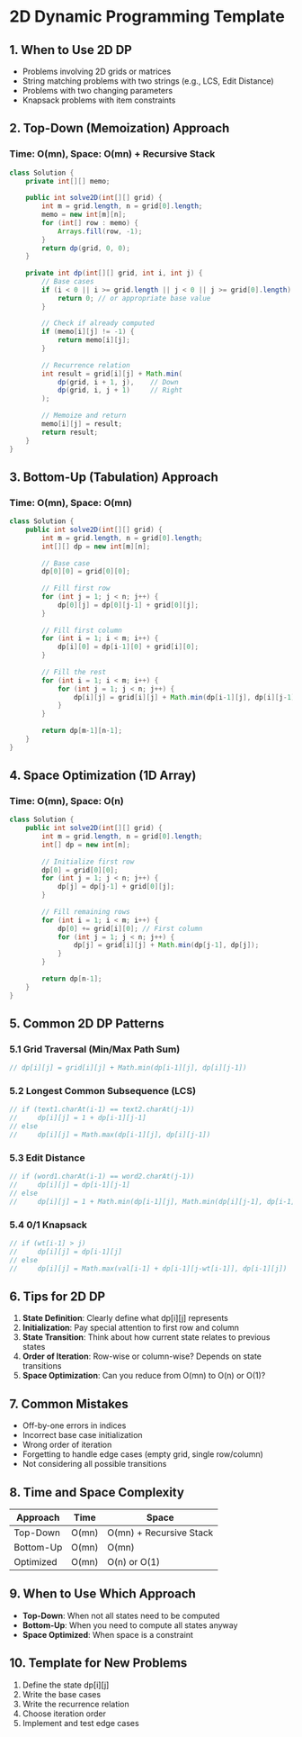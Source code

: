 # 2D Dynamic Programming Template

## 1. When to Use 2D DP
- Problems involving 2D grids or matrices
- String matching problems with two strings (e.g., LCS, Edit Distance)
- Problems with two changing parameters
- Knapsack problems with item constraints

## 2. Top-Down (Memoization) Approach
### Time: O(mn), Space: O(mn) + Recursive Stack
```java
class Solution {
    private int[][] memo;
    
    public int solve2D(int[][] grid) {
        int m = grid.length, n = grid[0].length;
        memo = new int[m][n];
        for (int[] row : memo) {
            Arrays.fill(row, -1);
        }
        return dp(grid, 0, 0);
    }
    
    private int dp(int[][] grid, int i, int j) {
        // Base cases
        if (i < 0 || i >= grid.length || j < 0 || j >= grid[0].length) {
            return 0; // or appropriate base value
        }
        
        // Check if already computed
        if (memo[i][j] != -1) {
            return memo[i][j];
        }
        
        // Recurrence relation
        int result = grid[i][j] + Math.min(
            dp(grid, i + 1, j),    // Down
            dp(grid, i, j + 1)     // Right
        );
        
        // Memoize and return
        memo[i][j] = result;
        return result;
    }
}
```

## 3. Bottom-Up (Tabulation) Approach
### Time: O(mn), Space: O(mn)
```java
class Solution {
    public int solve2D(int[][] grid) {
        int m = grid.length, n = grid[0].length;
        int[][] dp = new int[m][n];
        
        // Base case
        dp[0][0] = grid[0][0];
        
        // Fill first row
        for (int j = 1; j < n; j++) {
            dp[0][j] = dp[0][j-1] + grid[0][j];
        }
        
        // Fill first column
        for (int i = 1; i < m; i++) {
            dp[i][0] = dp[i-1][0] + grid[i][0];
        }
        
        // Fill the rest
        for (int i = 1; i < m; i++) {
            for (int j = 1; j < n; j++) {
                dp[i][j] = grid[i][j] + Math.min(dp[i-1][j], dp[i][j-1]);
            }
        }
        
        return dp[m-1][n-1];
    }
}
```

## 4. Space Optimization (1D Array)
### Time: O(mn), Space: O(n)
```java
class Solution {
    public int solve2D(int[][] grid) {
        int m = grid.length, n = grid[0].length;
        int[] dp = new int[n];
        
        // Initialize first row
        dp[0] = grid[0][0];
        for (int j = 1; j < n; j++) {
            dp[j] = dp[j-1] + grid[0][j];
        }
        
        // Fill remaining rows
        for (int i = 1; i < m; i++) {
            dp[0] += grid[i][0]; // First column
            for (int j = 1; j < n; j++) {
                dp[j] = grid[i][j] + Math.min(dp[j-1], dp[j]);
            }
        }
        
        return dp[n-1];
    }
}
```

## 5. Common 2D DP Patterns

### 5.1 Grid Traversal (Min/Max Path Sum)
```java
// dp[i][j] = grid[i][j] + Math.min(dp[i-1][j], dp[i][j-1])
```

### 5.2 Longest Common Subsequence (LCS)
```java
// if (text1.charAt(i-1) == text2.charAt(j-1))
//     dp[i][j] = 1 + dp[i-1][j-1]
// else
//     dp[i][j] = Math.max(dp[i-1][j], dp[i][j-1])
```

### 5.3 Edit Distance
```java
// if (word1.charAt(i-1) == word2.charAt(j-1))
//     dp[i][j] = dp[i-1][j-1]
// else
//     dp[i][j] = 1 + Math.min(dp[i-1][j], Math.min(dp[i][j-1], dp[i-1][j-1]))
```

### 5.4 0/1 Knapsack
```java
// if (wt[i-1] > j)
//     dp[i][j] = dp[i-1][j]
// else
//     dp[i][j] = Math.max(val[i-1] + dp[i-1][j-wt[i-1]], dp[i-1][j])
```

## 6. Tips for 2D DP
1. **State Definition**: Clearly define what dp[i][j] represents
2. **Initialization**: Pay special attention to first row and column
3. **State Transition**: Think about how current state relates to previous states
4. **Order of Iteration**: Row-wise or column-wise? Depends on state transitions
5. **Space Optimization**: Can you reduce from O(mn) to O(n) or O(1)?

## 7. Common Mistakes
- Off-by-one errors in indices
- Incorrect base case initialization
- Wrong order of iteration
- Forgetting to handle edge cases (empty grid, single row/column)
- Not considering all possible transitions

## 8. Time and Space Complexity
| Approach | Time | Space |
|----------|------|-------|
| Top-Down | O(mn) | O(mn) + Recursive Stack |
| Bottom-Up | O(mn) | O(mn) |
| Optimized | O(mn) | O(n) or O(1) |

## 9. When to Use Which Approach
- **Top-Down**: When not all states need to be computed
- **Bottom-Up**: When you need to compute all states anyway
- **Space Optimized**: When space is a constraint

## 10. Template for New Problems
1. Define the state dp[i][j]
2. Write the base cases
3. Write the recurrence relation
4. Choose iteration order
5. Implement and test edge cases